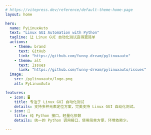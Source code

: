 ```yaml
---
# https://vitepress.dev/reference/default-theme-home-page
layout: home

hero:
  name: PyLinuxAuto
  text: "Linux GUI Automation with Python"
  tagline: 让 Linux GUI 自动化测试变得更简单
  actions:
    - theme: brand
      text: GitHub
      link: "https://github.com/funny-dream/pylinuxauto"
    - theme: alt
      text: Issues
      link: "https://github.com/funny-dream/pylinuxauto/issues"
  image:
    src: /pylinuxauto/logo.png
    alt: PyLinuxAuto

features:
  - icon: 🖥️
    title: 专注于 Linux GUI 自动化测试
    details: 支持多种元素定位方案，完美支持 Linux GUI 自动化测试。
  - icon: 📖
    title: 纯 Python 接口，轻量化依赖
    details: 统一的 Python 调用接口，使用简单方便，环境依赖少。

---
```



<script setup>
import {
  VPTeamPage,
  VPTeamPageTitle,
  VPTeamMembers
} from 'vitepress/theme'

const members = [
  {
    avatar: 'https://www.github.com/mikigo.png',
    name: 'mikigo',
    title: 'Creator',
    org: 'PyLinuxAuto',
    orgLink: 'https://github.com/funny-dream/pylinuxauto',
    links: [
      { icon: 'github', link: 'https://github.com/mikigo' },
      { icon: 'x', link: 'https://twitter.com/mikigo_' },
    ]
  },
]

</script>


<VPTeamPage>
  <VPTeamPageTitle>
    <template #title>
      Contributors
    </template>
    <template #lead>
      感谢以下所有人的贡献与参与
    </template>
  </VPTeamPageTitle>
  <VPTeamMembers
    size="small"
    :members="members"
  />
</VPTeamPage>
